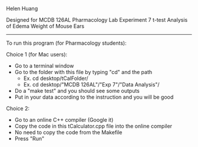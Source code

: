 Helen Huang

Designed for MCDB 126AL Pharmacology Lab Experiment 7 t-test Analysis of Edema Weight of Mouse Ears

--------------------------------------------------



To run this program (for Pharmacology students):

Choice 1 (for Mac users):
 - Go to a terminal window
 - Go to the folder with this file by typing "cd" and the path
    - Ex. cd desktop/tCalFolder/
    - Ex. cd desktop/"MCDB 126AL"/"Exp 7"/"Data Analysis"/
 - Do a "make test" and you should see some outputs
 - Put in your data according to the instruction and you will be good
 
Choice 2:
 - Go to an online C++ compiler (Google it)
 - Copy the code in this tCalculator.cpp file into the online compiler
 - No need to copy the code from the Makefile
 - Press "Run"
